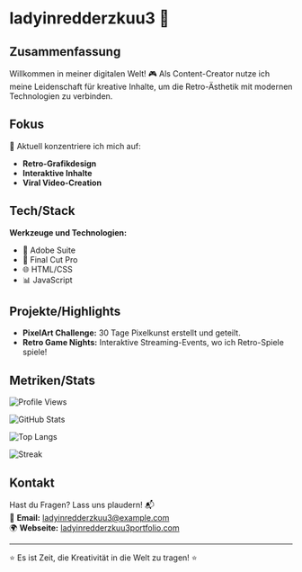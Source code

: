 # ladyinredderzkuu3 🌟

## Zusammenfassung
Willkommen in meiner digitalen Welt! 🎮 Als Content-Creator nutze ich meine Leidenschaft für kreative Inhalte, um die Retro-Ästhetik mit modernen Technologien zu verbinden.

## Fokus
🚀 Aktuell konzentriere ich mich auf:
- **Retro-Grafikdesign**
- **Interaktive Inhalte**
- **Viral Video-Creation**

## Tech/Stack
**Werkzeuge und Technologien:**
- 🎨 Adobe Suite
- 🎥 Final Cut Pro
- 🌐 HTML/CSS
- 📊 JavaScript

## Projekte/Highlights
- **PixelArt Challenge:** 30 Tage Pixelkunst erstellt und geteilt.
- **Retro Game Nights:** Interaktive Streaming-Events, wo ich Retro-Spiele spiele!

## Metriken/Stats
![Profile Views](https://komarev.com/ghpvc/?username=ladyinredderzkuu3&label=Profile%20Views&color=blue&style=flat)

![GitHub Stats](https://github-readme-stats.vercel.app/api?username=ladyinredderzkuu3&show_icons=true&theme=radical)

![Top Langs](https://github-readme-stats.vercel.app/api/top-langs/?username=ladyinredderzkuu3&layout=compact&theme=radical)

![Streak](https://streak-stats.demolab.com/?user=ladyinredderzkuu3&theme=radical)

## Kontakt
Hast du Fragen? Lass uns plaudern! 📬  
📧 **Email:** ladyinredderzkuu3@example.com  
🌍 **Webseite:** [ladyinredderzkuu3portfolio.com](https://ladyinredderzkuu3portfolio.com)  

---  
⭐ Es ist Zeit, die Kreativität in die Welt zu tragen! ⭐